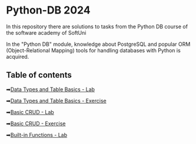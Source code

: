 # Python-DB 2024
In this repository there are solutions to tasks from the Python DB course of the software academy of SoftUni

In the "Python DB" module, knowledge about PostgreSQL and popular ORM (Object-Relational Mapping) tools for handling databases with Python is acquired.

## Table of contents

➡[Data Types and Table Basics - Lab](https://github.com/GeorgiDN/Python-DB/tree/main/01_PostgreSQL/Data%20Types%20and%20Table%20Basics%20-%20Lab)

➡[Data Types and Table Basics - Exercise](https://github.com/GeorgiDN/Python-DB/tree/main/01_PostgreSQL/Data%20Types%20and%20Table%20Basics%20-%20Exercise)

➡[Basic CRUD - Lab](https://github.com/GeorgiDN/Python-DB/tree/main/01_PostgreSQL/Basic%20CRUD%20-%20Lab)

➡[Basic CRUD - Exercise](https://github.com/GeorgiDN/Python-DB/tree/main/01_PostgreSQL/Basic%20CRUD%20-%20Exercise)

➡[Built-in Functions - Lab](https://github.com/GeorgiDN/Python-DB/tree/main/01_PostgreSQL/Built-in%20Functions%20-%20Lab)
